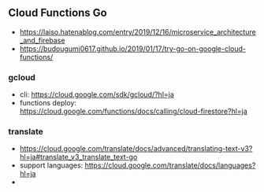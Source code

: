 ## Cloud Functions Go

- https://laiso.hatenablog.com/entry/2019/12/16/microservice_architecture_and_firebase
- https://budougumi0617.github.io/2019/01/17/try-go-on-google-cloud-functions/

### gcloud

- cli: https://cloud.google.com/sdk/gcloud/?hl=ja
- functions deploy: https://cloud.google.com/functions/docs/calling/cloud-firestore?hl=ja

### translate

- https://cloud.google.com/translate/docs/advanced/translating-text-v3?hl=ja#translate_v3_translate_text-go
- support languages: https://cloud.google.com/translate/docs/languages?hl=ja
-
